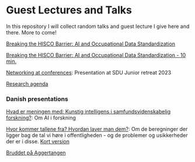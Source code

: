 # Guest Lectures and Talks
In this repository I will collect random talks and guest lecture I give here and there. More to come! 

[Breaking the HISCO Barrier: AI and Occupational Data Standardization](https://raw.githack.com/christianvedels/Guest_Lectures_and_misc_talks/main/HISCO/Slides.html)

[Breaking the HISCO Barrier: AI and Occupational Data Standardization - 10 min. ](https://raw.githack.com/christianvedels/Presentations/main/HISCO/Slides_flash.html)

[Networking at conferences](https://raw.githack.com/christianvedels/Guest_Lectures_and_misc_talks/main/Networking_at_confenrences/Slides.html#1): Presentation at SDU Junior retreat 2023

[Research agenda](https://raw.githack.com/christianvedels/Presentations/refs/heads/main/Research_agenda/Slides.html)

### Danish presentations 

[Hvad er meningen med: Kunstig intelligens i samfundsvidenskabelig forskning?](https://raw.githack.com/christianvedels/Presentations/refs/heads/main/Hvad_er_meningen_med_AI/Slides.html): Om AI i forskning
 
 [Hvor kommer tallene fra? Hvordan laver man dem?](https://raw.githack.com/christianvedels/Guest_Lectures_and_misc_talks/main/Hvor%20kommer%20tallene%20fra/Slides.html): Om de beregninger der ligger bag de tal vi høre i offentligheden - og de problemer og usikkerheder der er i disse. [Kort version](https://raw.githack.com/christianvedels/Presentations/refs/heads/main/Hvor%20kommer%20tallene%20fra/Slides_short.html)


 [Bruddet på Aggertangen](https://raw.githack.com/christianvedels/Guest_Lectures_and_misc_talks/main/Bruddet_paa_Aggertangen/Bruddet_paa_Aggertangen.html)
 
 
 
